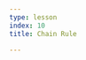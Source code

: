 ```yaml
---
type: lesson
index: 10
title: Chain Rule

---
```

<!--stackedit_data:
eyJoaXN0b3J5IjpbLTEwNzY0NDAxOTZdfQ==
-->